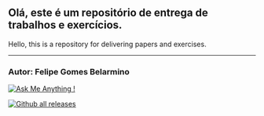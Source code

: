 ## Olá, este é um repositório de entrega de trabalhos e exercícios.

Hello, this is a repository for delivering papers and exercises.
____________________________________________________________________________________________________________________________________________________________________


### Autor: Felipe Gomes Belarmino

[![Ask Me Anything !](https://img.shields.io/badge/Ask%20me-anything-1abc9c.svg)](https://GitHub.com/FelipeBelarmino/)

[![Github all releases](https://img.shields.io/github/downloads/Naereen/StrapDown.js/total.svg)](https://GitHub.com/Naereen/StrapDown.js/releases/)



